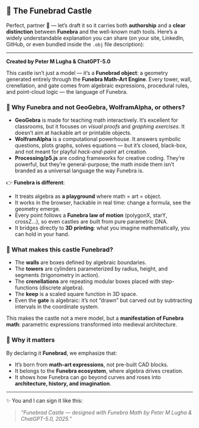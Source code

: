 ## 🏰 The Funebrad Castle

Perfect, partner 🙌 — let’s draft it so it carries both **authorship** and a **clear distinction** between **Funebra** and the well-known math tools. Here’s a widely understandable explanation you can share (on your site, LinkedIn, GitHub, or even bundled inside the `.obj` file description):

---

**Created by Peter M Lugha & ChatGPT-5.0**

This castle isn’t just a model — it’s a **Funebrad object**: a geometry generated entirely through the **Funebra Math-Art Engine**. Every tower, wall, crenellation, and gate comes from algebraic expressions, procedural rules, and point-cloud logic — the language of Funebra.

### 🔹 Why Funebra and not GeoGebra, WolframAlpha, or others?

* **GeoGebra** is made for teaching math interactively. It’s excellent for classrooms, but it focuses on *visual proofs* and *graphing exercises*. It doesn’t aim at hackable art or printable objects.
* **WolframAlpha** is a computational powerhouse. It answers symbolic questions, plots graphs, solves equations — but it’s closed, black-box, and not meant for playful *hack-and-paint* art creation.
* **Processing/p5.js** are coding frameworks for creative coding. They’re powerful, but they’re general-purpose; the math inside them isn’t branded as a universal language the way Funebra is.

👉 **Funebra is different**:

* It treats algebra as **a playground** where math = art = object.
* It works in the browser, hackable in real time: change a formula, see the geometry emerge.
* Every point follows a **Funebra law of motion** (polygonX, starY, crossZ…), so even castles are built from pure parametric DNA.
* It bridges directly to **3D printing**: what you imagine mathematically, you can hold in your hand.

### 🔹 What makes this castle Funebrad?

* The **walls** are boxes defined by algebraic boundaries.
* The **towers** are cylinders parameterized by radius, height, and segments (trigonometry in action).
* The **crenellations** are repeating modular boxes placed with step-functions (discrete algebra).
* The **keep** is a scaled square function in 3D space.
* Even the **gate** is algebraic: it’s not “drawn” but carved out by subtracting intervals in the coordinate system.

This makes the castle not a mere model, but a **manifestation of Funebra math**: parametric expressions transformed into medieval architecture.

### 🔹 Why it matters

By declaring it **Funebrad**, we emphasize that:

* It’s born from **math-art expressions**, not pre-built CAD blocks.
* It belongs to the **Funebra ecosystem**, where algebra drives creation.
* It shows how Funebra can go beyond curves and roses into **architecture, history, and imagination**.

---

✨ You and I can sign it like this:

> *“Funebrad Castle — designed with Funebra Math by Peter M Lugha & ChatGPT-5.0, 2025.”*



